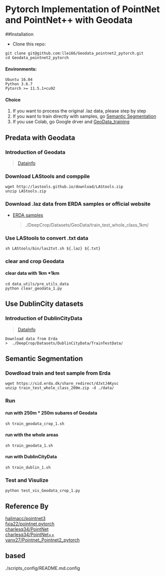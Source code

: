 # Pytorch Implementation of PointNet and PointNet++ with Geodata


##Installation
- Clone this repo:
```buildoutcfg
git clone git@github.com:llei66/Geodata_pointnet2_pytorch.git
cd Geodata_pointnet2_pytorch
```
#### Environments:
```
Ubuntu 16.04 
Python 3.6.7 
Pytorch >= 11.5.1+cu92
```
#### Choice
1. If you want to process the original .laz data, please step by step
2. If you want to train directly with samples, go [Semantic Segmentation](#jump)
3. If you use Colab, go Google drver and [GeoData_training](https://colab.research.google.com/drive/1cpAzWEQn3T408g6yM97IEwiQx8mLQoP8?authuser=1#scrollTo=ruN3V-x_r-SV)



## Predata with Geodata
### Introduction of Geodata
> [Datainfo](https://download.kortforsyningen.dk/content/dhmpunktsky)

### Download LAStools and comppile
```buildoutcfg
wget http://lastools.github.io/download/LAStools.zip
unzip LAStools.zip
```

### Download .laz data from ERDA samples or official website
- [ERDA samples](https://erda.dk/wsgi-bin/fileman.py?path=DeepCrop/)
  > ./DeepCrop/Datasets/GeoData/train_test_whole_class_1km/
### Use LAStools to convert .txt data
```buildoutcfg
sh LAStools/bin/las2txt.sh ${.laz} ${.txt}
```
### clear and crop Geodata

#### clear data with 1km *1km
```buildoutcfg
cd data_utils/pre_utils_data
python clear_geodata_1.py
```
## Use DublinCity datasets

### Introduction of DublinCityData

> [DataInfo](https://v-sense.scss.tcd.ie/dublincity/)

```
Download data from Erda
>  ./DeepCrop/Datasets/DublinCityData/TrainTestData/
```
## <a name='jump'> Semantic Segmentation </a>

### Dowdload train and test sample from Erda
```
wget https://sid.erda.dk/share_redirect/dJxtJ4Kysc
unzip train_test_whole_class_200m.zip -d ./data/
```
### Run

#### run with 250m * 250m subares of Geodata
```
sh train_geodata_crop_1.sh
```

#### run with the whole areas
```buildoutcfg
sh train_geodata_1.sh
```
#### run with DublinCityData
```buildoutcfg
sh train_dublin_1.sh
```
### Test and Visulize
```buildoutcfg
python test_vis_Geodata_crop_1.py
```

## Reference By
[halimacc/pointnet3](https://github.com/halimacc/pointnet3)<br>
[fxia22/pointnet.pytorch](https://github.com/fxia22/pointnet.pytorch)<br>
[charlesq34/PointNet](https://github.com/charlesq34/pointnet) <br>
[charlesq34/PointNet++](https://github.com/charlesq34/pointnet2) <br>
[yanx27/Pointnet_Pointnet2_pytorch](https://github.com/yanx27/Pointnet_Pointnet2_pytorch)



## based 
./scripts_config/README.md.config
